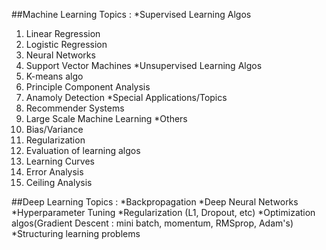 ##Machine Learning Topics : 
*Supervised Learning Algos
  1. Linear Regression
  2. Logistic Regression
  3. Neural Networks
  4. Support Vector Machines
 *Unsupervised Learning Algos
  1. K-means algo
  2. Principle Component Analysis
  3. Anamoly Detection
*Special Applications/Topics
  1. Recommender Systems
  2. Large Scale Machine Learning 
*Others
  1. Bias/Variance
  2. Regularization
  3. Evaluation of learning algos
  4. Learning Curves
  5. Error Analysis
  6. Ceiling Analysis
  
 ##Deep Learning Topics : 
 *Backpropagation
 *Deep Neural Networks
 *Hyperparameter Tuning
 *Regularization (L1, Dropout, etc)
 *Optimization algos(Gradient Descent : mini batch, momentum, RMSprop, Adam's)
 *Structuring learning problems
  
